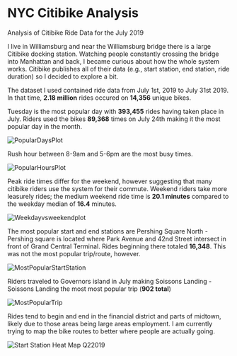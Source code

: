 # NYC Citibike Analysis

Analysis of Citibike Ride Data for the July 2019

I live in Williamsburg and near the Williamsburg bridge there is a large Citibike docking station. Watching people constantly crossing the bridge into Manhattan and back, I became curious about how the whole system works. Citibike publishes all of their data (e.g., start station, end station, ride duration) so I decided to explore a bit.

The dataset I used contained ride data from July 1st, 2019 to July 31st 2019. In that time, **2.18 million** rides occured on **14,356** unique bikes. 

Tuesday is the most popular day with **393,455** rides having taken place in July. Riders used the bikes **89,368** times on July 24th making it the most popular day in the month. 

![PopularDaysPlot](https://user-images.githubusercontent.com/33380363/69369931-e8cc6f00-0c6a-11ea-99b4-3d347f92afdb.jpeg)

Rush hour between 8-9am and 5-6pm are the most busy times.

![PopularHoursPlot](https://user-images.githubusercontent.com/33380363/69303767-3786f400-0bec-11ea-8b6a-29303f9bb914.jpeg)

Peak ride times differ for the weekend, however suggesting that many citibike riders use the system for their commute. Weekend riders take more leasurely rides; the medium weekend ride time is **20.1 minutes** compared to the weekday median of **16.4** minutes. 

![Weekdayvsweekendplot](https://user-images.githubusercontent.com/33380363/69370375-d69f0080-0c6b-11ea-8559-1f45900cfb22.jpeg)

The most popular start and end stations are Pershing Square North - Pershing square is located where Park Avenue and 42nd Street intersect in front of Grand Central Terminal. Rides beginning there totaled **16,348**. This was not the most popular trip/route, however. 

![MostPopularStartStation](https://user-images.githubusercontent.com/33380363/69487306-85d30780-0e25-11ea-8896-fac05d745ee9.png)

Riders traveled to Governors island in July making Soissons Landing - Soissons Landing the most most popular trip (**902 total**)

![MostPopularTrip](https://user-images.githubusercontent.com/33380363/69487305-82d81700-0e25-11ea-956c-f34a91d35250.png)

Rides tend to begin and end in the financial district and parts of midtown, likely due to those areas being large areas employment. I am currently trying to map the bike routes to better where people are actually going. 

![Start Station Heat Map Q22019](https://user-images.githubusercontent.com/33380363/69487307-8b305200-0e25-11ea-9b29-cf16489b7c58.png)


